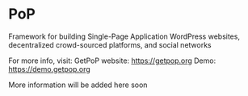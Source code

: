 # PoP
Framework for building Single-Page Application WordPress websites, decentralized crowd-sourced platforms, and social networks

For more info, visit:
GetPoP website: https://getpop.org
Demo: https://demo.getpop.org

More information will be added here soon
